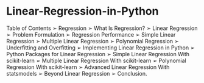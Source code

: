 # Linear-Regression-in-Python
Table of Contents ➢ Regression ➢ What Is Regression? ➢ Linear Regression ➢ Problem Formulation ➢ Regression Performance ➢ Simple Linear Regression ➢ Multiple Linear Regression ➢ Polynomial Regression ➢ Underfitting and Overfitting ➢ Implementing Linear Regression in Python ➢ Python Packages for Linear Regression ➢ Simple Linear Regression With scikit-learn ➢ Multiple Linear Regression With scikit-learn ➢ Polynomial Regression With scikit-learn ➢ Advanced Linear Regression With statsmodels ➢ Beyond Linear Regression ➢ Conclusion.
